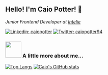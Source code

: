 ### 


<h2> Hello! I'm Caio Potter! 👋</h2>
<p><em>Junior Frontend Developer at <a href="https://www.intelie.com.br/">Intelie</a>
</em></p>


[![Linkedin: caiopotter](https://img.shields.io/badge/-caiopotter-blue?style=flat-square&logo=Linkedin&logoColor=white&link=https://www.linkedin.com/in/caiopotter/)](https://www.linkedin.com/in/caiopotter/)
[![Twitter: caiopotter94](https://img.shields.io/twitter/follow/caiopotter94?style=social)](https://twitter.com/caiopotter94)

### <img src="https://media.giphy.com/media/VgCDAzcKvsR6OM0uWg/giphy.gif" width="50"> A little more about me... 

[![Top Langs](https://github-readme-stats.vercel.app/api/top-langs/?username=caiopotter&exclude_repo=Compilador_PLY_YACC&theme=vue-dark)](https://github.com/anuraghazra/github-readme-stats)
[![Caio's GitHub stats](https://github-readme-stats.vercel.app/api?username=caiopotter&show_icons=true&theme=vue-dark)](https://github.com/anuraghazra/github-readme-stats)


